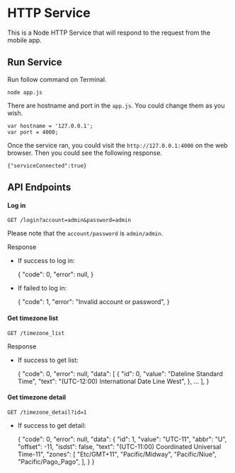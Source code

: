 # HTTP Service

This is a Node HTTP Service that will respond to the request from the mobile app.

## Run Service

Run follow command on Terminal.

```node app.js```

There are hostname and port in the ```app.js```. You could change them as you wish.

    var hostname = '127.0.0.1';
    var port = 4000;
    
Once the service ran, you could visit the `http://127.0.0.1:4000` on the web browser. Then you could see the following response.

    {"serviceConnected":true} 

## API Endpoints

#### Log in

```GET /login?account=admin&password=admin```

Please note that the `account/password` is `admin/admin`. 

Response

- If success to log in:


    {
        "code": 0,
        "error": null,
    }
    
- If failed to log in:


    {
        "code": 1,
        "error": "Invalid account or password",
    }
    
    

#### Get timezone list

```GET /timezone_list```

Response

- If success to get list:


    {
        "code": 0,
        "error": null,
        "data": [
            {
                "id": 0,
                "value": "Dateline Standard Time",
                "text": "(UTC-12:00) International Date Line West",
            },
            ...
        ],
    }

#### Get timezone detail

```GET /timezone_detail?id=1```

- If success to get detail:


    {
        "code": 0,
        "error": null,
        "data": {
            "id": 1,
            "value": "UTC-11",
            "abbr": "U",
            "offset": -11,
            "isdst": false,
            "text": "(UTC-11:00) Coordinated Universal Time-11",
            "zones": [
                "Etc/GMT+11",
                "Pacific/Midway",
                "Pacific/Niue",
                "Pacific/Pago_Pago",
            ],
        }
    }

